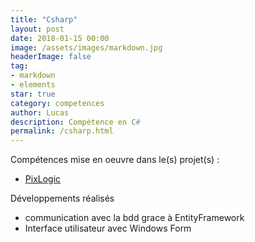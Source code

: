 ```yaml
---
title: "Csharp"
layout: post
date: 2018-01-15 00:00
image: /assets/images/markdown.jpg
headerImage: false
tag:
- markdown
- elements
star: true
category: competences
author: Lucas
description: Compétence en C#
permalink: /csharp.html
---
```


<b> </b>

Compétences mise en oeuvre dans le(s) projet(s) :

- [PixLogic]({{site.url}}/myportfolio/PixLogic)

Développements réalisés
- communication avec la bdd grace à EntityFramework
- Interface utilisateur avec Windows Form
